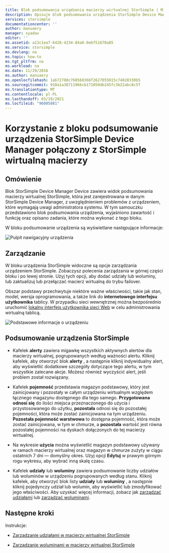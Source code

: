 ```yaml
---
title: Blok podsumowania urządzenia macierzy wirtualnej StorSimple | Microsoft Docs
description: Opisuje blok podsumowania urządzenia StorSimple Device Manager i wyjaśnia, jak go używać do monitorowania kondycji macierzy wirtualnej StorSimple.
services: storsimple
documentationcenter: ''
author: manuaery
manager: syadav
editor: ''
ms.assetid: a13c1ea7-6428-4234-84a6-0ebf51670a85
ms.service: storsimple
ms.devlang: na
ms.topic: how-to
ms.tgt_pltfrm: na
ms.workload: na
ms.date: 11/29/2016
ms.author: manuaery
ms.openlocfilehash: 1ab72788c768568366f2627055015c74028330b5
ms.sourcegitcommit: 910a1a38711966cb171050db245fc3b22abc8c5f
ms.translationtype: MT
ms.contentlocale: pl-PL
ms.lasthandoff: 03/19/2021
ms.locfileid: "96005881"
---
```

# <a name="use-the-device-summary-blade-for-storsimple-device-manager-connected-to-storsimple-virtual-array"></a>Korzystanie z bloku podsumowanie urządzenia StorSimple Device Manager połączony z StorSimple wirtualną macierzy

## <a name="overview"></a>Omówienie

Blok StorSimple Device Manager Device zawiera widok podsumowania macierzy wirtualnej StorSimple, która jest zarejestrowana w danym StorSimple Device Manager, z uwzględnieniem problemów z urządzeniem, które wymagają uwagi administratora systemu. W tym samouczku przedstawiono blok podsumowania urządzenia, wyjaśniono zawartość i funkcję oraz opisano zadania, które można wykonać z tego bloku.

W bloku podsumowanie urządzenia są wyświetlane następujące informacje:

![Pulpit nawigacyjny urządzenia](./media/storsimple-virtual-array-device-summary/device-blade.png)



## <a name="management"></a>Zarządzanie

W bloku urządzenia StorSimple widoczne są opcje zarządzania urządzeniem StorSimple. Zobaczysz polecenia zarządzania w górnej części bloku i po lewej stronie. Użyj tych opcji, aby dodać udziały lub woluminy, lub zaktualizuj lub przełączać macierz wirtualną do trybu failover.

Obszar podstawy przechwytuje niektóre ważne właściwości, takie jak stan, model, wersja oprogramowania, a także link do **internetowego interfejsu użytkownika** tablicy. W przypadku sieci wewnętrznej można bezpośrednio uruchomić [lokalny interfejs użytkownika sieci Web](storsimple-ova-web-ui-admin.md) w celu administrowania wirtualną tablicą.

![Podstawowe informacje o urządzeniu](./media/storsimple-virtual-array-device-summary/device-essentials.png)

## <a name="storsimple-device-summary"></a>Podsumowanie urządzenia StorSimple

* Kafelek **alerty** zawiera migawkę wszystkich aktywnych alertów dla macierzy wirtualnej, pogrupowanych według ważności alertu. Kliknij kafelek, aby otworzyć blok **alerty** , a następnie kliknij indywidualny alert, aby wyświetlić dodatkowe szczegóły dotyczące tego alertu, w tym wszystkie zalecane akcje. Możesz również wyczyścić alert, jeśli problem został rozwiązany.

* Kafelek **pojemność** przedstawia magazyn podstawowy, który jest zainicjowany i pozostały w całym urządzeniu wirtualnym względem łącznego magazynu dostępnego dla tego samego. **Przygotowana odnosi się** do ilości miejsca przeznaczonego do użycia i przystosowanego do użytku, **pozostała** odnosi się do pozostałej pojemności, która może zostać zainicjowana na tym urządzeniu. **Pozostała pojemność warstwowa** to dostępna pojemność, która może zostać zainicjowana, w tym w chmurze, a **pozostała** wartość jest równa pozostałej pojemności na dyskach dołączonych do tej macierzy wirtualnej.

* Na wykresie **użycia** można wyświetlić magazyn podstawowy używany w ramach macierzy wirtualnej oraz magazyn w chmurze zużyty w ciągu ostatnich 7 dni — domyślny okres. Użyj opcji **Edytuj** w prawym górnym rogu wykresu, aby wybrać inną skalę czasu.

* Kafelek **udziały** lub **woluminy** zawiera podsumowanie liczby udziałów lub woluminów w urządzeniu pogrupowanych według stanu. Kliknij kafelek, aby otworzyć blok listy **udziały**  lub **woluminy** , a następnie kliknij pojedynczy udział lub wolumin, aby wyświetlić lub zmodyfikować jego właściwości. Aby uzyskać więcej informacji, zobacz jak [zarządzać udziałami](storsimple-virtual-array-manage-shares.md) lub [zarządzać woluminami](storsimple-virtual-array-manage-volumes.md).

## <a name="next-steps"></a>Następne kroki
Instrukcje:
- [Zarządzanie udziałami w macierzy wirtualnej StorSimple](storsimple-virtual-array-manage-shares.md)
    
- [Zarządzanie woluminami w macierzy wirtualnej StorSimple](storsimple-virtual-array-manage-volumes.md)

